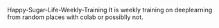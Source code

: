Happy-Sugar-Life-Weekly-Training
It is weekly training on deeplearning from random places with colab or possiblly not.

